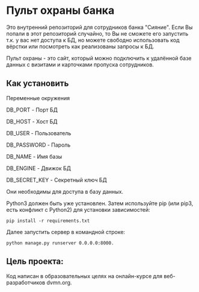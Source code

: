 # Пульт охраны банка
Это внутренний репозиторий для сотрудников банка "Сияние". Если Вы попали в этот репозиторий случайно, то Вы не сможете его запустить т.к. у вас нет доступа к БД, но можете свободно использовать код вёрстки или посмотреть как реализованы запросы к БД. 

Пульт охраны - это сайт, который можно подключить к удалённой базе данных с визитами и карточками пропуска сотрудников.

## Как установить

Переменные окружения

DB_PORT - Порт БД

DB_HOST - Хост БД

DB_USER - Пользователь

DB_PASSWORD - Пароль

DB_NAME - Имя базы

DB_ENGINE - Движок БД

DB_SECRET_KEY - Секретный ключ БД

Они необходимы для доступа в базу данных.

Python3 должен быть уже установлен. Затем используйте pip (или pip3, есть конфликт с Python2) для установки зависимостей:

```
pip install -r requirements.txt
```
Далее запустить сервер в командной строке:

```
python manage.py runserver 0.0.0.0:8000.
```

## Цель проекта:
Код написан в образовательных целях на онлайн-курсе для веб-разработчиков dvmn.org.
